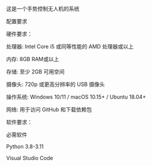 这是一个手势控制无人机的系统

配置要求

硬件要求：

处理器: Intel Core i5 或同等性能的 AMD 处理器或以上 

内存: 8GB RAM或以上

存储: 至少 2GB 可用空间

摄像头: 720p 或更高分辨率的 USB 摄像头

操作系统: Windows 10/11 / macOS 10.15+ / Ubuntu 18.04+

网络: 用于访问 GitHub 和下载依赖包

软件要求：

必需软件

Python 3.8-3.11

Visual Studio Code
